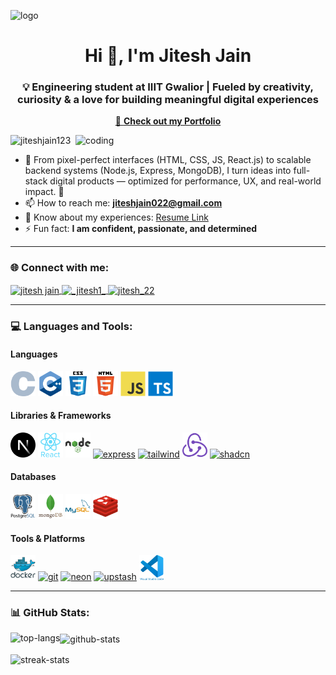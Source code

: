 ![logo](https://blogs.swarthmore.edu/its/wp-content/uploads/2022/12/github-universe-1920x768.png)

<h1 align="center">Hi 👋, I'm Jitesh Jain</h1>
<h3 align="center">💡 Engineering student at IIIT Gwalior | Fueled by creativity, curiosity & a love for building meaningful digital experiences</h3>

<p align="center">
  <a href="https://jitesh-jain-portfolio.vercel.app/" target="_blank">
    🚀 <strong>Check out my Portfolio</strong>
  </a>
</p>

<img align="right" alt="coding" width="400" src="https://encrypted-tbn0.gstatic.com/images?q=tbn:ANd9GcSli15ojX0-4uVnP-x1v4cxpuP03rGXab2oEA&s">

<p align="left"> 
  <img src="https://komarev.com/ghpvc/?username=jiteshjain123&label=Profile%20views&color=0e75b6&style=flat" alt="jiteshjain123" /> 
</p>

- 🎯 From pixel-perfect interfaces (HTML, CSS, JS, React.js) to scalable backend systems (Node.js, Express, MongoDB), I turn ideas into full-stack digital products — optimized for performance, UX, and real-world impact. 🚀 
- 📫 How to reach me: **jiteshjain022@gmail.com**  
- 📄 Know about my experiences: [Resume Link](https://drive.google.com/drive/folders/18fWh-ga26rWt22o4IbszUZMO3aePnZrd?usp=sharing) 
- ⚡ Fun fact: **I am confident, passionate, and determined**  

---

### 🌐 Connect with me:
<p align="left">
  <a href="https://linkedin.com/in/jitesh jain" target="blank">
    <img align="center" src="https://raw.githubusercontent.com/rahuldkjain/github-profile-readme-generator/master/src/images/icons/Social/linked-in-alt.svg" alt="jitesh jain" height="30" width="40" />
  </a>
  <a href="https://instagram.com/_jitesh1_" target="blank">
    <img align="center" src="https://raw.githubusercontent.com/rahuldkjain/github-profile-readme-generator/master/src/images/icons/Social/instagram.svg" alt="_jitesh1_" height="30" width="40" />
  </a>
  <a href="https://www.leetcode.com/jitesh_22" target="blank">
    <img align="center" src="https://raw.githubusercontent.com/rahuldkjain/github-profile-readme-generator/master/src/images/icons/Social/leet-code.svg" alt="jitesh_22" height="30" width="40" />
  </a>
</p>

---

<h3 align="left">💻 Languages and Tools:</h3>

<h4 align="left">Languages</h4>
<p align="left">
  <a href="https://www.cprogramming.com/" target="_blank"><img src="https://raw.githubusercontent.com/devicons/devicon/master/icons/c/c-original.svg" alt="c" width="40" height="40"/></a>
  <a href="https://www.w3schools.com/cpp/" target="_blank"><img src="https://raw.githubusercontent.com/devicons/devicon/master/icons/cplusplus/cplusplus-original.svg" alt="cplusplus" width="40" height="40"/></a>
  <a href="https://www.w3schools.com/css/" target="_blank"><img src="https://raw.githubusercontent.com/devicons/devicon/master/icons/css3/css3-original-wordmark.svg" alt="css3" width="40" height="40"/></a>
  <a href="https://www.w3.org/html/" target="_blank"><img src="https://raw.githubusercontent.com/devicons/devicon/master/icons/html5/html5-original-wordmark.svg" alt="html5" width="40" height="40"/></a>
  <a href="https://developer.mozilla.org/en-US/docs/Web/JavaScript" target="_blank"><img src="https://raw.githubusercontent.com/devicons/devicon/master/icons/javascript/javascript-original.svg" alt="javascript" width="40" height="40"/></a>
  <a href="https://www.typescriptlang.org/" target="_blank"><img src="https://raw.githubusercontent.com/devicons/devicon/master/icons/typescript/typescript-original.svg" alt="typescript" width="40" height="40"/></a>
</p>

<h4 align="left">Libraries & Frameworks</h4>
<p align="left">
  <a href="https://nextjs.org/" target="_blank"><img src="https://raw.githubusercontent.com/devicons/devicon/master/icons/nextjs/nextjs-original.svg" alt="nextjs" width="40" height="40"/></a>
  <a href="https://reactjs.org/" target="_blank"><img src="https://raw.githubusercontent.com/devicons/devicon/master/icons/react/react-original-wordmark.svg" alt="react" width="40" height="40"/></a>
  <a href="https://nodejs.org" target="_blank"><img src="https://raw.githubusercontent.com/devicons/devicon/master/icons/nodejs/nodejs-original-wordmark.svg" alt="nodejs" width="40" height="40"/></a>
  <a href="https://expressjs.com" target="_blank"><img src="https://upload.wikimedia.org/wikipedia/commons/6/64/Expressjs.png" alt="express" width="40" height="40"/></a>
  <a href="https://tailwindcss.com/" target="_blank"><img src="https://www.vectorlogo.zone/logos/tailwindcss/tailwindcss-icon.svg" alt="tailwind" width="40" height="40"/></a>
  <a href="https://redux.js.org" target="_blank"><img src="https://raw.githubusercontent.com/devicons/devicon/master/icons/redux/redux-original.svg" alt="redux" width="40" height="40"/></a>
  <a href="https://ui.shadcn.com/" target="_blank"><img src="https://avatars.githubusercontent.com/u/119041269" alt="shadcn" width="40" height="40"/></a>
</p>

<h4 align="left">Databases</h4>
<p align="left">
  <a href="https://www.postgresql.org" target="_blank"><img src="https://raw.githubusercontent.com/devicons/devicon/master/icons/postgresql/postgresql-original-wordmark.svg" alt="postgresql" width="40" height="40"/></a>
  <a href="https://www.mongodb.com/" target="_blank"><img src="https://raw.githubusercontent.com/devicons/devicon/master/icons/mongodb/mongodb-original-wordmark.svg" alt="mongodb" width="40" height="40"/></a>
  <a href="https://www.mysql.com/" target="_blank"><img src="https://raw.githubusercontent.com/devicons/devicon/master/icons/mysql/mysql-original-wordmark.svg" alt="mysql" width="40" height="40"/></a>
  <a href="https://redis.io" target="_blank"><img src="https://raw.githubusercontent.com/devicons/devicon/master/icons/redis/redis-original.svg" alt="redis" width="40" height="40"/></a>
</p>

<h4 align="left">Tools & Platforms</h4>
<p align="left">
  <a href="https://www.docker.com/" target="_blank"><img src="https://raw.githubusercontent.com/devicons/devicon/master/icons/docker/docker-original-wordmark.svg" alt="docker" width="40" height="40"/></a>
  <a href="https://git-scm.com/" target="_blank"><img src="https://www.vectorlogo.zone/logos/git-scm/git-scm-icon.svg" alt="git" width="40" height="40"/></a>
  <a href="https://www.neon.tech/" target="_blank"><img src="https://avatars.githubusercontent.com/u/89221146" alt="neon" width="40" height="40"/></a>
  <a href="https://upstash.com/" target="_blank"><img src="https://avatars.githubusercontent.com/u/86364117" alt="upstash" width="40" height="40"/></a>
  <a href="https://code.visualstudio.com/" target="_blank"><img src="https://raw.githubusercontent.com/devicons/devicon/master/icons/vscode/vscode-original-wordmark.svg" alt="vscode" width="40" height="40"/></a>
</p>

---

### 📊 GitHub Stats:
<p>
  <img align="left" src="https://github-readme-stats.vercel.app/api/top-langs?username=jiteshjain123&show_icons=true&locale=en&layout=compact" alt="top-langs" />
</p>

<p>
  <img align="center" src="https://github-readme-stats.vercel.app/api?username=jiteshjain123&show_icons=true&locale=en" alt="github-stats" />
</p>

<p>
  <img align="center" src="https://github-readme-streak-stats.herokuapp.com/?user=jiteshjain123&" alt="streak-stats" />
</p>
